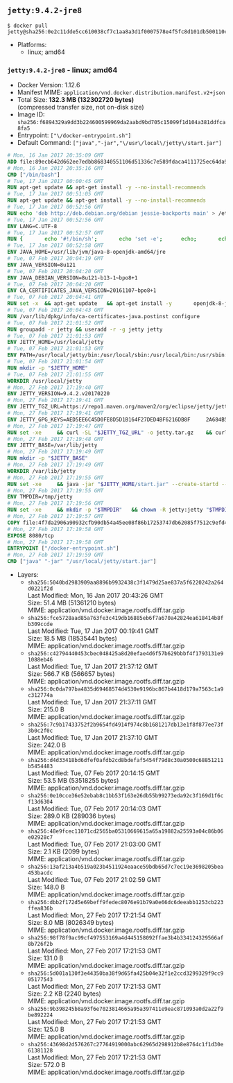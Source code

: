 ## `jetty:9.4.2-jre8`

```console
$ docker pull jetty@sha256:0e2c11dde5cc610038cf7c1aa8a3d1f0007578e4f5fc8d101db500110cc45aa6
```

-	Platforms:
	-	linux; amd64

### `jetty:9.4.2-jre8` - linux; amd64

-	Docker Version: 1.12.6
-	Manifest MIME: `application/vnd.docker.distribution.manifest.v2+json`
-	Total Size: **132.3 MB (132302720 bytes)**  
	(compressed transfer size, not on-disk size)
-	Image ID: `sha256:f6894329a9dd3b224600599969da2aabd9bd705c15099f1d104a381ddfca8fa5`
-	Entrypoint: `["\/docker-entrypoint.sh"]`
-	Default Command: `["java","-jar","\/usr\/local\/jetty\/start.jar"]`

```dockerfile
# Mon, 16 Jan 2017 20:35:09 GMT
ADD file:89ecb642d662ee7edbb868340551106d51336c7e589fdaca4111725ec64da957 in / 
# Mon, 16 Jan 2017 20:35:16 GMT
CMD ["/bin/bash"]
# Tue, 17 Jan 2017 00:00:45 GMT
RUN apt-get update && apt-get install -y --no-install-recommends 		ca-certificates 		curl 		wget 	&& rm -rf /var/lib/apt/lists/*
# Tue, 17 Jan 2017 00:51:05 GMT
RUN apt-get update && apt-get install -y --no-install-recommends 		bzip2 		unzip 		xz-utils 	&& rm -rf /var/lib/apt/lists/*
# Tue, 17 Jan 2017 00:52:56 GMT
RUN echo 'deb http://deb.debian.org/debian jessie-backports main' > /etc/apt/sources.list.d/jessie-backports.list
# Tue, 17 Jan 2017 00:52:56 GMT
ENV LANG=C.UTF-8
# Tue, 17 Jan 2017 00:52:57 GMT
RUN { 		echo '#!/bin/sh'; 		echo 'set -e'; 		echo; 		echo 'dirname "$(dirname "$(readlink -f "$(which javac || which java)")")"'; 	} > /usr/local/bin/docker-java-home 	&& chmod +x /usr/local/bin/docker-java-home
# Tue, 17 Jan 2017 00:52:58 GMT
ENV JAVA_HOME=/usr/lib/jvm/java-8-openjdk-amd64/jre
# Tue, 07 Feb 2017 20:04:19 GMT
ENV JAVA_VERSION=8u121
# Tue, 07 Feb 2017 20:04:20 GMT
ENV JAVA_DEBIAN_VERSION=8u121-b13-1~bpo8+1
# Tue, 07 Feb 2017 20:04:20 GMT
ENV CA_CERTIFICATES_JAVA_VERSION=20161107~bpo8+1
# Tue, 07 Feb 2017 20:04:41 GMT
RUN set -x 	&& apt-get update 	&& apt-get install -y 		openjdk-8-jre-headless="$JAVA_DEBIAN_VERSION" 		ca-certificates-java="$CA_CERTIFICATES_JAVA_VERSION" 	&& rm -rf /var/lib/apt/lists/* 	&& [ "$JAVA_HOME" = "$(docker-java-home)" ]
# Tue, 07 Feb 2017 20:04:43 GMT
RUN /var/lib/dpkg/info/ca-certificates-java.postinst configure
# Tue, 07 Feb 2017 21:01:52 GMT
RUN groupadd -r jetty && useradd -r -g jetty jetty
# Tue, 07 Feb 2017 21:01:53 GMT
ENV JETTY_HOME=/usr/local/jetty
# Tue, 07 Feb 2017 21:01:53 GMT
ENV PATH=/usr/local/jetty/bin:/usr/local/sbin:/usr/local/bin:/usr/sbin:/usr/bin:/sbin:/bin
# Tue, 07 Feb 2017 21:01:54 GMT
RUN mkdir -p "$JETTY_HOME"
# Tue, 07 Feb 2017 21:01:55 GMT
WORKDIR /usr/local/jetty
# Mon, 27 Feb 2017 17:19:40 GMT
ENV JETTY_VERSION=9.4.2.v20170220
# Mon, 27 Feb 2017 17:19:41 GMT
ENV JETTY_TGZ_URL=https://repo1.maven.org/maven2/org/eclipse/jetty/jetty-home/9.4.2.v20170220/jetty-home-9.4.2.v20170220.tar.gz
# Mon, 27 Feb 2017 17:19:41 GMT
ENV JETTY_GPG_KEYS=AED5EE6C45D0FE8D5D1B164F27DED4BF6216DB8F 	2A684B57436A81FA8706B53C61C3351A438A3B7D 	5989BAF76217B843D66BE55B2D0E1FB8FE4B68B4 	B59B67FD7904984367F931800818D9D68FB67BAC 	BFBB21C246D7776836287A48A04E0C74ABB35FEA 	8B096546B1A8F02656B15D3B1677D141BCF3584D
# Mon, 27 Feb 2017 17:19:47 GMT
RUN set -xe 	&& curl -SL "$JETTY_TGZ_URL" -o jetty.tar.gz 	&& curl -SL "$JETTY_TGZ_URL.asc" -o jetty.tar.gz.asc 	&& export GNUPGHOME="$(mktemp -d)" 	&& for key in $JETTY_GPG_KEYS; do 		gpg --keyserver ha.pool.sks-keyservers.net --recv-keys "$key"; done 	&& gpg --batch --verify jetty.tar.gz.asc jetty.tar.gz 	&& rm -r "$GNUPGHOME" 	&& tar -xvf jetty.tar.gz --strip-components=1 	&& sed -i '/jetty-logging/d' etc/jetty.conf 	&& rm jetty.tar.gz* 	&& rm -rf /tmp/hsperfdata_root
# Mon, 27 Feb 2017 17:19:48 GMT
ENV JETTY_BASE=/var/lib/jetty
# Mon, 27 Feb 2017 17:19:49 GMT
RUN mkdir -p "$JETTY_BASE"
# Mon, 27 Feb 2017 17:19:49 GMT
WORKDIR /var/lib/jetty
# Mon, 27 Feb 2017 17:19:55 GMT
RUN set -xe 	&& java -jar "$JETTY_HOME/start.jar" --create-startd --add-to-start="server,http,deploy,jsp,jstl,ext,resources,websocket,setuid" 	&& chown -R jetty:jetty "$JETTY_BASE" 	&& rm -rf /tmp/hsperfdata_root
# Mon, 27 Feb 2017 17:19:55 GMT
ENV TMPDIR=/tmp/jetty
# Mon, 27 Feb 2017 17:19:56 GMT
RUN set -xe 	&& mkdir -p "$TMPDIR" 	&& chown -R jetty:jetty "$TMPDIR"
# Mon, 27 Feb 2017 17:19:57 GMT
COPY file:4f7da2906a90932cfb90db54a45ee08f86b17253747db62085f7512c9efd46ad in / 
# Mon, 27 Feb 2017 17:19:58 GMT
EXPOSE 8080/tcp
# Mon, 27 Feb 2017 17:19:58 GMT
ENTRYPOINT ["/docker-entrypoint.sh"]
# Mon, 27 Feb 2017 17:19:59 GMT
CMD ["java" "-jar" "/usr/local/jetty/start.jar"]
```

-	Layers:
	-	`sha256:5040bd2983909aa8896b9932438c3f1479d25ae837a5f6220242a264d0221f2d`  
		Last Modified: Mon, 16 Jan 2017 20:43:26 GMT  
		Size: 51.4 MB (51361210 bytes)  
		MIME: application/vnd.docker.image.rootfs.diff.tar.gzip
	-	`sha256:fce5728aad85a763fe3c419db16885eb6f7a670a42824ea618414b8fb309ccde`  
		Last Modified: Tue, 17 Jan 2017 00:19:41 GMT  
		Size: 18.5 MB (18535441 bytes)  
		MIME: application/vnd.docker.image.rootfs.diff.tar.gzip
	-	`sha256:c42794440453cbec048425a8d20efae4d6f57b629bbbf4f1793131e91088eb46`  
		Last Modified: Tue, 17 Jan 2017 21:37:12 GMT  
		Size: 566.7 KB (566657 bytes)  
		MIME: application/vnd.docker.image.rootfs.diff.tar.gzip
	-	`sha256:0c0da797ba4835d69468574d4530e9196bc867b4418d179a7563c1a9c312774a`  
		Last Modified: Tue, 17 Jan 2017 21:37:11 GMT  
		Size: 215.0 B  
		MIME: application/vnd.docker.image.rootfs.diff.tar.gzip
	-	`sha256:7c9b17433752f2b9654fd4914f974c8b1681217db13e1f8f877ee73f3b0c2f0c`  
		Last Modified: Tue, 17 Jan 2017 21:37:10 GMT  
		Size: 242.0 B  
		MIME: application/vnd.docker.image.rootfs.diff.tar.gzip
	-	`sha256:d4d33418bd6dfef0afdb2cd8bdefaf5454f79d8c30a0500c68851211b5454483`  
		Last Modified: Tue, 07 Feb 2017 20:14:15 GMT  
		Size: 53.5 MB (53518255 bytes)  
		MIME: application/vnd.docker.image.rootfs.diff.tar.gzip
	-	`sha256:0e10cce36e52ebab8c1bb53f163e26db55b99273eda92c3f169d1f6cf13d6304`  
		Last Modified: Tue, 07 Feb 2017 20:14:03 GMT  
		Size: 289.0 KB (289036 bytes)  
		MIME: application/vnd.docker.image.rootfs.diff.tar.gzip
	-	`sha256:48e9fcec11071cd2565ba05310669615a65a19882a25593a04c86b06e02928c7`  
		Last Modified: Tue, 07 Feb 2017 21:03:00 GMT  
		Size: 2.1 KB (2099 bytes)  
		MIME: application/vnd.docker.image.rootfs.diff.tar.gzip
	-	`sha256:13af213a4b519a023b4511924eaace59bdb65d7c7ec19e3698205bea453bacdc`  
		Last Modified: Tue, 07 Feb 2017 21:02:59 GMT  
		Size: 148.0 B  
		MIME: application/vnd.docker.image.rootfs.diff.tar.gzip
	-	`sha256:dbb2f172d5e69beff9fedec8076e91b79a0e66dc6deeabb1253cb223ffea836b`  
		Last Modified: Mon, 27 Feb 2017 17:21:54 GMT  
		Size: 8.0 MB (8026349 bytes)  
		MIME: application/vnd.docker.image.rootfs.diff.tar.gzip
	-	`sha256:98f78f9ac99cf497553169a4d445158092ffae3b4b334124329566af8b726f2b`  
		Last Modified: Mon, 27 Feb 2017 17:21:53 GMT  
		Size: 131.0 B  
		MIME: application/vnd.docker.image.rootfs.diff.tar.gzip
	-	`sha256:5d001a130f3e44350ba38f9d65fa425b04e32f1e2ccd3299329f9cc905177543`  
		Last Modified: Mon, 27 Feb 2017 17:21:53 GMT  
		Size: 2.2 KB (2240 bytes)  
		MIME: application/vnd.docker.image.rootfs.diff.tar.gzip
	-	`sha256:9b398245b8a93f6e7023814665a95a397411e9eac871093a0d2a22f9be892224`  
		Last Modified: Mon, 27 Feb 2017 17:21:53 GMT  
		Size: 125.0 B  
		MIME: application/vnd.docker.image.rootfs.diff.tar.gzip
	-	`sha256:43698d2d576267c27764919000abc62965d298912b8e8764c1f1d30e61381128`  
		Last Modified: Mon, 27 Feb 2017 17:21:53 GMT  
		Size: 572.0 B  
		MIME: application/vnd.docker.image.rootfs.diff.tar.gzip
